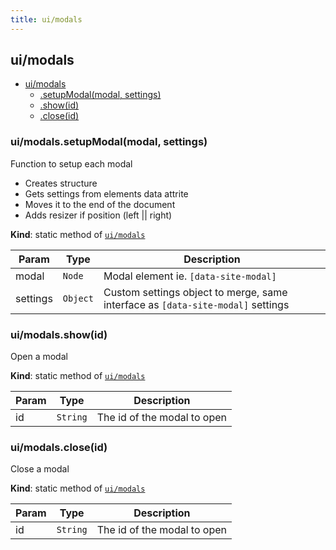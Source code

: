 ```yaml
---
title: ui/modals
---
```


<a name="module_ui/modals"></a>

## ui/modals

* [ui/modals](#module_ui/modals)
    * [.setupModal(modal, settings)](#module_ui/modals.setupModal)
    * [.show(id)](#module_ui/modals.show)
    * [.close(id)](#module_ui/modals.close)

<a name="module_ui/modals.setupModal"></a>

### ui/modals.setupModal(modal, settings)
Function to setup each modal
- Creates structure
- Gets settings from elements data attrite
- Moves it to the end of the document
- Adds resizer if position (left || right)

**Kind**: static method of [<code>ui/modals</code>](#module_ui/modals)  

| Param | Type | Description |
| --- | --- | --- |
| modal | <code>Node</code> | Modal element ie. `[data-site-modal]` |
| settings | <code>Object</code> | Custom settings object to merge, same interface as `[data-site-modal]` settings |

<a name="module_ui/modals.show"></a>

### ui/modals.show(id)
Open a modal

**Kind**: static method of [<code>ui/modals</code>](#module_ui/modals)  

| Param | Type | Description |
| --- | --- | --- |
| id | <code>String</code> | The id of the modal to open |

<a name="module_ui/modals.close"></a>

### ui/modals.close(id)
Close a modal

**Kind**: static method of [<code>ui/modals</code>](#module_ui/modals)  

| Param | Type | Description |
| --- | --- | --- |
| id | <code>String</code> | The id of the modal to open |


  